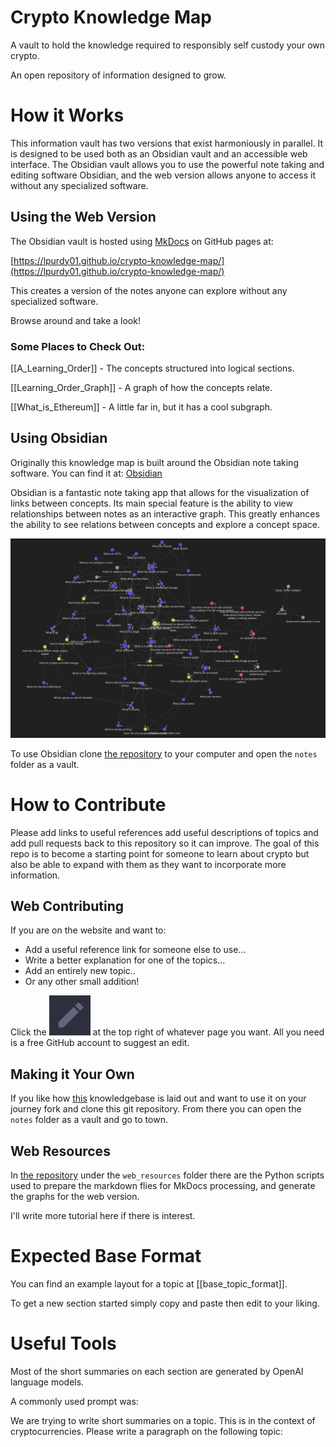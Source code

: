 # Crypto Knowledge Map  
A vault to hold the knowledge required to responsibly self custody your own crypto.   
   
An open repository of information designed to grow.  
   
# How it Works  
This information vault has two versions that exist harmoniously in parallel. It is designed to be used both as an Obsidian vault and an accessible web interface. The Obsidian vault allows you to use the powerful note taking and editing software Obsidian, and the web version allows anyone to access it without any specialized software.   
   
## Using the Web Version  
The Obsidian vault is hosted using [MkDocs](https://www.mkdocs.org/) on GitHub pages at:   
   
[https://lpurdy01.github.io/crypto-knowledge-map/](https://lpurdy01.github.io/crypto-knowledge-map/)   
   
   
This creates a version of the notes anyone can explore without any specialized software.   
   
   
Browse around and take a look!  
  
### Some Places to Check Out:  
[[A_Learning_Order]] - The concepts structured into logical sections.  
  
  
[[Learning_Order_Graph]] - A graph of how the concepts relate.   
  
  
[[What_is_Ethereum]] - A little far in, but it has a cool subgraph.  
   
   
## Using Obsidian  
Originally this knowledge map is built around the Obsidian note taking software. You can find it at: [Obsidian](https://obsidian.md/)  
  
Obsidian is a fantastic note taking app that allows for the visualization of links between concepts. Its main special feature is the ability to view relationships between notes as an interactive graph. This greatly enhances the ability to see relations between concepts and explore a concept space.   
   
![this repo](wholegraph.png)  
   
To use Obsidian clone [the repository](https://github.com/lpurdy01/crypto-knowledge-map) to your computer and open the ```notes``` folder as a vault.   
   
# How to Contribute  
Please add links to useful references add useful descriptions of topics and add pull requests back to this repository so it can improve. The goal of this repo is to become a starting point for someone to learn about crypto but also be able to expand with them as they want to incorporate more information.   
  
## Web Contributing  
If you are on the website and want to:  
- Add a useful reference link for someone else to use...  
- Write a better explanation for one of the topics...  
- Add an entirely new topic..  
- Or any other small addition!  
  
Click the ![edit icon](edit_icon.png) at the top right of whatever page you want. All you need is a free GitHub account to suggest an edit.   
  
## Making it Your Own  
If you like how [this](https://github.com/lpurdy01/crypto-knowledge-map) knowledgebase is laid out and want to use it on your journey fork and clone this git repository. From there you can open the ```notes``` folder as a vault and go to town.  
  
## Web Resources  
In [the repository](https://github.com/lpurdy01/crypto-knowledge-map) under the ```web_resources``` folder there are the Python scripts used to prepare the markdown flies for MkDocs processing, and generate the graphs for the web version.   
  
I'll write more tutorial here if there is interest.  
  
# Expected Base Format  
You can find an example layout for a topic at [[base_topic_format]].  
  
  
To get a new section started simply copy and paste then edit to your liking.   
  
# Useful Tools  
Most of the short summaries on each section are generated by OpenAI language models.  
  
A commonly used prompt was:  
  
  
We are trying to write short summaries on a topic. This is in the context of cryptocurrencies. Please write a paragraph on the following topic: